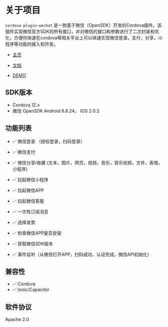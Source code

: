 # 关于项目

`cordova-plugin-wechat` 是一款基于微信（OpenSDK）开发的Cordova插件。该插件实现微信官方SDK的所有接口，并对微信的接口和参数进行了二次封装和优化，方便你快速在cordova等相关平台上可以快速实现微信登录，支付，分享，小程序等功能的接入和开发。



- [主页](https://byteee.fund/project/cordova-plugin-wechat)

- [文档](https://byteee.fund/doc/cordova-plugin-wechat/)

- [DEMO](https://github.com/byteee-fund/cordova-plugin-wechat-demo)

  

## SDK版本

- Cordova 12.x
- 微信 OpenSDK Android 6.8.24，  IOS 2.0.2



## 功能列表

- ✅ 微信登录 （授权登录，扫码登录）

- ✅ 微信支付   

- ✅ 微信分享/收藏 (文本，图片，网页，视频，音乐，音乐视频，文件，表情，小程序)

- ✅ 拉起微信小程序

- ✅ 拉起微信APP

- ✅ 拉起微信客服

- ✅ 一次性订阅消息

- ✅ 选择发票

- ✅ 检查微信APP是否安装

- ✅ 获取微信SDK版本

- ✅ 事件监听（从微信打开APP，扫码成功，认证完成，微信API初始化）

  

## 兼容性

- ✅ Cordova
- ✅ Ionic/Capacitor

## 软件协议

Apache 2.0
